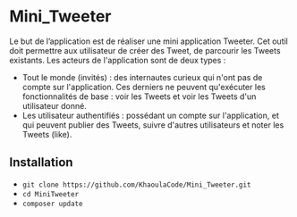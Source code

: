 # Mini_Tweeter

Le but de l’application est de réaliser une mini application Tweeter. Cet outil doit permettre aux utilisateur de créer des Tweet, de parcourir les Tweets existants.
Les acteurs de l'application sont de deux types :
- Tout le monde (invités) : des internautes curieux qui n'ont pas de compte sur l'application. Ces derniers ne peuvent qu'exécuter les fonctionnalités de base : voir les Tweets et voir les Tweets d'un utilisateur donné.
- Les utilisateur authentifiés : possédant un compte sur l'application, et qui peuvent publier des Tweets, suivre d'autres utilisateurs et noter les Tweets (like). 


## Installation
- `git clone https://github.com/KhaoulaCode/Mini_Tweeter.git`
- `cd MiniTweeter`
- `composer update`

